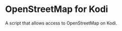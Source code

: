 OpenStreetMap for Kodi
======================

A script that allows access to OpenStreetMap on Kodi.
